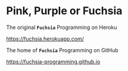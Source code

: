 # Pink, Purple or Fuchsia

The original **`Fuchsia`** Programming on Heroku

https://fuchsia.herokuapp.com/

The home of **`Fuchsia`** Programming on GitHub

https://fuchsia-programming.github.io
